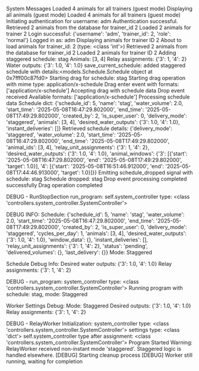System Messages
Loaded 4 animals for all trainers (guest mode)
Displaying all animals (guest mode)
Loaded 4 animals for all trainers (guest mode)
Initiating authentication for username: adm
Authentication successful.
Retrieved 2 animals from the database for trainer_id 2
Loaded 2 animals for trainer 2
Login successful: {'username': 'adm', 'trainer_id': 2, 'role': 'normal'}
Logged in as: adm
Displaying animals for trainer ID 2
About to load animals for trainer_id: 2 (type: <class 'int'>)
Retrieved 2 animals from the database for trainer_id 2
Loaded 2 animals for trainer ID 2
Adding staggered schedule: stag
Animals: [3, 4]
Relay assignments: {'3': 1, '4': 2}
Water outputs: {'3': 1.0, '4': 1.0}
save_current_schedule: added staggered schedule with details:<models.Schedule.Schedule object at 0x7fff00c87fd0>
Starting drag for schedule: stag
Starting drag operation with mime type: application/x-schedule
Drag enter event with formats: ['application/x-schedule']
Accepting drag with schedule data
Drop event received
Available formats: ['application/x-schedule']
Processing schedule data
Schedule dict: {'schedule_id': 5, 'name': 'stag', 'water_volume': 2.0, 'start_time': '2025-05-08T16:47:29.802000', 'end_time': '2025-05-08T17:49:29.802000', 'created_by': 2, 'is_super_user': 0, 'delivery_mode': 'staggered', 'animals': [3, 4], 'desired_water_outputs': {'3': 1.0, '4': 1.0}, 'instant_deliveries': []}
Retrieved schedule details: {'delivery_mode': 'staggered', 'water_volume': 2.0, 'start_time': '2025-05-08T16:47:29.802000', 'end_time': '2025-05-08T17:49:29.802000', 'animal_ids': [3, 4], 'relay_unit_assignments': {'3': 1, '4': 2}, 'desired_water_outputs': {'3': 1.0, '4': 1.0}, 'animal_windows': {'3': [{'start': '2025-05-08T16:47:29.802000', 'end': '2025-05-08T17:49:29.802000', 'target': 1.0}], '4': [{'start': '2025-05-08T16:51:46.912000', 'end': '2025-05-08T17:44:46.913000', 'target': 1.0}]}}
Emitting schedule_dropped signal with schedule: stag
Schedule dropped: stag
Drop event processing completed successfully
Drag operation completed

DEBUG - RunStopSection run_program:
self.system_controller type: <class 'controllers.system_controller.SystemController'>

DEBUG INFO:
Schedule: {'schedule_id': 5, 'name': 'stag', 'water_volume': 2.0, 'start_time': '2025-05-08T16:47:29.802000', 'end_time': '2025-05-08T17:49:29.802000', 'created_by': 2, 'is_super_user': 0, 'delivery_mode': 'staggered', 'cycles_per_day': 1, 'animals': [3, 4], 'desired_water_outputs': {'3': 1.0, '4': 1.0}, 'window_data': {}, 'instant_deliveries': [], 'relay_unit_assignments': {'3': 1, '4': 2}, 'status': 'pending', 'delivered_volumes': {}, 'last_delivery': {}}
Mode: Staggered

Schedule Debug Info:
Desired water outputs: {'3': 1.0, '4': 1.0}
Relay assignments: {'3': 1, '4': 2}

DEBUG - run_program:
system_controller type: <class 'controllers.system_controller.SystemController'>
Running program with schedule: stag, mode: Staggered

Worker Settings Debug:
Mode: Staggered
Desired outputs: {'3': 1.0, '4': 1.0}
Relay assignments: {'3': 1, '4': 2}


DEBUG - RelayWorker Initialization:
system_controller type: <class 'controllers.system_controller.SystemController'>
settings type: <class 'dict'>
self.system_controller type after assignment: <class 'controllers.system_controller.SystemController'>
Program Started
Warning: RelayWorker received non-instant mode 'staggered'. Staggered logic is handled elsewhere.
[DEBUG] Starting cleanup process
[DEBUG] Worker still running, waiting for completion